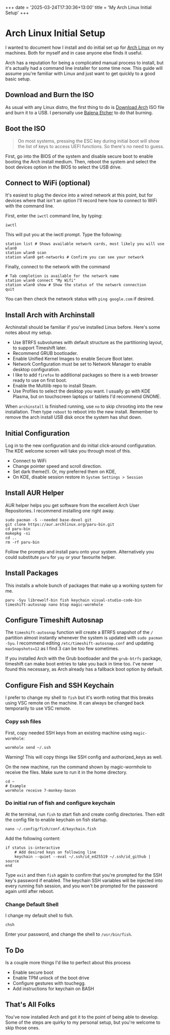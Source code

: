 +++
date = '2025-03-24T17:30:36+13:00'
title = 'My Arch Linux Initial Setup'
+++

# Arch Linux Initial Setup
I wanted to document how I install and do initial set up for [Arch Linux](https://archlinux.org/) on my machines. Both for myself and in case anyone else finds it useful. 

Arch has a reputation for being a complicated manual process to install, but it's actually had a command line installer for some time now. This guide will assume you're familiar with Linux and just want to get quickly to a good basic setup.

## Download and Burn the ISO
As usual with any Linux distro, the first thing to do is [Download Arch](https://archlinux.org/download/) ISO file and burn it to a USB. I personally use [Balena Etcher](https://etcher.balena.io/) to do that burning. 

## Boot the ISO 
> On most systems, pressing the ESC key during initial boot will show the list of keys to access UEFI functions. So there's no need to guess. 

First, go into the BIOS of the system and disable secure boot to enable booting the Arch install medium. Then, reboot the system and select the boot devices option in the BIOS to select the USB drive. 

## Connect to WiFi (optional)
It's easiest to plug the device into a wired network at this point, but for devices where that isn't an option I'll record here how to connect to WiFi with the command line.

First, enter the `iwctl` command line, by typing:
```
iwctl
```
This will put you at the iwctl prompt. Type the following:
```
station list # Shows available network cards, most likely you will use wlan0
station wlan0 scan
station wlan0 get-networks # Confirm you can see your network 
```
Finally, connect to the network with the command
```
# Tab completion is available for the network name
station wlan0 connect "My Wifi"
station wlan0 show # Show the status of the network connection
quit
```
You can then check the network status with `ping google.com` if desired. 

## Install Arch with Archinstall 

Archinstall should be familiar if you've installed Linux before. Here's some notes about my setup.
- Use BTRFS subvolumes with default structure as the partitioning layout, to support Timeshift later.
- Recommend GRUB bootloader.
- Enable Unified Kernel Images to enable Secure Boot later.
- Network Configuration must be set to Network Manager to enable desktop configuration.
- I like to add `firefox` to additional packages so there is a web browser ready to use on first boot. 
- Enable the Multilib repo to install Steam.
- Use Profiles to select the desktop you want. I usually go with KDE Plasma, but on touchscreen laptops or tablets I'd recommend GNOME.

When `archinstall` is finished running, use `no` to skip chrooting into the new installation. Then type `reboot` to reboot into the new install. Remember to remove the arch install USB disk once the system has shut down.

## Initial Configuration
Log in to the new configuration and do initial click-around configuration. The KDE welcome screen will take you through most of this. 
- Connect to WiFi
- Change pointer speed and scroll direction. 
- Set dark theme(!). Or, my preferred them on KDE, 
- On KDE, disable session restore in `System Settings > Session`

## Install AUR Helper
AUR helper helps you get software from the excellent Arch User Repositories. I recommend installing one right away. 
```
sudo pacman -S --needed base-devel git
git clone https://aur.archlinux.org/paru-bin.git
cd paru-bin
makepkg -si
cd ..
rm -rf paru-bin
```
Follow the prompts and install paru onto your system. Alternatively you could substitute `paru` for `yay` or your favourite helper. 

## Install Packages
This installs a whole bunch of packages that make up a working system for me. 
```
paru -Syu librewolf-bin fish keychain visual-studio-code-bin timeshift-autosnap nano btop magic-wormhole 
```

## Configure Timeshift Autosnap
The `timeshift-autosnap` function will create a BTRFS snapshot of the `/` partition almost instantly whenever the system is updated with `sudo pacman -Syu`. I recommend editing `/etc/timeshift-autosnap.conf` and updating `maxSnapshots=12` as I find 3 can be too few sometimes. 

If you installed Arch with the Grub bootloader and the `grub-btrfs` package, timeshift can make boot entries to take you back in time too. I've never found this necessary, as Arch already has a fallback boot option by default.  

## Configure Fish and SSH Keychain
I prefer to change my shell to `fish` but it's worth noting that this breaks using VSC remote on the machine. It can always be changed back temporarily to use VSC remote. 

### Copy ssh files
First, copy needed SSH keys from an existing machine using `magic-wormhole`:
``` 
wormhole send ~/.ssh
```
Warning! This will copy things like SSH config and authorized_keys as well.

On the new machine, run the command shown by magic-wormhole to receive the files. Make sure to run it in the home directory. 
```
cd ~
# Example
wormhole receive 7-monkey-bacon
```

### Do initial run of fish and configure keychain
At the terminal, run `fish` to start fish and create config directories. Then edit the config file to enable keychain on fish startup.
```
nano ~/.config/fish/conf.d/keychain.fish
```
Add the following content:
```
if status is-interactive
    # Add desired keys on following line
    keychain --quiet --eval ~/.ssh/id_ed25519 ~/.ssh/id_github | source
end
```
Type `exit` and then `fish` again to confirm that you're prompted for the SSH key's password if enabled. The keychain SSH variables will be injected into every running fish session, and you won't be prompted for the password again until after reboot. 

### Change Default Shell
I change my default shell to fish.
```
chsh
```
Enter your password, and change the shell to `/usr/bin/fish`.

## To Do
Is a couple more things I'd like to perfect about this process
- Enable secure boot 
- Enable TPM unlock of the boot drive
- Configure gestures with touchegg.
- Add instructions for keychain on BASH

## That's All Folks
You've now installed Arch and got it to the point of being able to develop. Some of the steps are quirky to my personal setup, but you're welcome to skip those ones. 